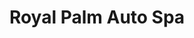 ---
title: "Royal Palm Auto Spa"
url: /royal-palm-beach/royal-palm-auto-spa/
shop: Autowerkstatt
---